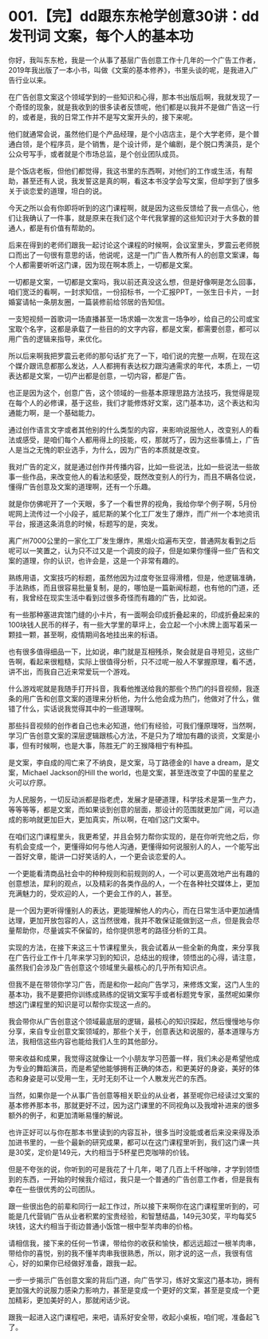 # 001.【完】dd跟东东枪学创意30讲：dd发刊词 文案，每个人的基本功

你好，我叫东东枪，我是一个从事了基层广告创意工作十几年的一个广告工作者，2019年我出版了一本小书，叫做《文案的基本修养》，书里头谈的呢，是我进入广告行业以来。

在广告创意文案这个领域学到的一些知识和心得，那本书出版后啊，我就发现了一个奇怪的现象，就是我收到的很多读者反馈呢，他们都是以我并不是做广告这一行的，或者是，我的日常工作并不是写文案开头的，接下来呢。

他们就通常会说，虽然他们是个产品经理，是个小店店主，是个大学老师，是个普通白领，是个程序员，是个销售，是个设计师，是个编剧，是个脱口秀演员，是个公众号写手，或者就是个市场总监，是个创业团队成员。

是个饭店老板，但他们都觉得，我这书里的东西啊，对他们的工作或生活，有帮助，甚至还有人说，我发誓这是真的啊，看这本书没学会写文案，但却学到了很多关于谈恋爱的道理，坦白的说。

今天之所以会有你即将听到的这门课程啊，就是因为这些反馈给了我一点信心，他们让我确认了一件事，就是原来在我们这个年代我掌握的这些知识对于大多数的普通人，都是有价值有帮助的。

后来在得到的老师们跟我一起讨论这个课程的时候啊，会议室里头，罗震云老师脱口而出了一句很有意思的话，他说呢，这是一门广告人教所有人的创意文案课，每个人都需要听听这门课，因为现在啊本质上，一切都是文案。

一切都是文案，一切都是文案吗，我以前还真没这么想，但是好像啊是怎么回事，咱们宽泛的看啊，一封求知信，一份招标书，一个汇报PPT，一张生日卡片，一封婚宴请帖一条朋友圈，一篇装修前给邻居的告知信。

一支短视频一首歌词一场直播甚至一场求婚一次发言一场争吵，给自己的公司或宝宝取个名字，这都是承载了一些目的的文字内容，都是文案，都需要创意，都可以用广告的逻辑来指导，来优化。

所以后来啊我把罗震云老师的那句话扩充了一下，咱们说的完整一点啊，在现在这个媒介跟讯息都那么发达，人人都拥有表达权力跟沟通需求的年代，本质上，一切表达都是文案，一切产出都是创意，一切内容，都是广告。

也正是因为这个，创意广告，这个领域的一些基本原理思路方法技巧，我觉得是现在每个人的必修课，基于这些，我们才能修炼好文案，这门基本功，这个表达和沟通能力啊，是一个基础能力。

通过创作语言文字或者其他别的什么类型的内容，来影响说服他人，改变别人的看法或感受，是咱们每个人都用得上的技能，哎，那就巧了，因为这些事情上，广告人是当之无愧的职业选手，为什么，因为广告的本质就是改变。

我对广告的定义，就是通过创作并传播内容，比如一些说法，比如一些说法一些故事一些作品，来改变他人的看法和感受，既然改变别人的行为，而且不瞒各位说，懂得广告创意及文案的道理啊，还有一个乐趣。

就是你仿佛呢开了一个天眼，多了一个看世界的视角，我给你举个例子啊，5月份呢网上流传过一个小段子，威尼斯的某个化工厂发生了爆炸，而广州一个本地资讯平台，报道这条消息的时候，标题写的是，突发。

离广州7000公里的一家化工厂发生爆炸，黑烟火焰遍布天空，普通网友看到之后呢可以一笑置之，认为只不过又是一个调皮的段子，但是如果你懂得一些广告和文案的道理，你的认识，也许会是，这是一个非常有趣的。

熟练用语，文案技巧的标题，虽然他因为过度夸张显得滑稽，但是，他逻辑准确，手法熟练，而且很容易批量复制，是的，哪怕是一篇新闻标题，也有他的门道，还有，我曾经在现实生活中看到过很多奇怪而有趣的广告，比如说。

有一些那种塞进宾馆门缝的小卡片，有一面啊会印成折叠起来的，印成折叠起来的100块钱人民币的样子，有一些大学里的草坪上，会立起一个小木牌上面写着采一颗挂一颗，甚至啊，疫情期间各地挂出来的标语。

也有很多值得细品一下，比如说，串门就是互相残杀，聚会就是自寻短见，这些广告啊，看起来很粗糙，实际上很值得分析，只不过呢一般人不掌握原理，看不透，讲不出，而我自己近来常爱玩一个游戏。

什么游戏呢就是我随手打开抖音，我看他推送给我的那些个热门的抖音视频，我逐条的用广告和创意文案的道理来分析他，为什么他会成为热门，他做对了什么，做错了什么，实话说我觉得其中的一些道理啊。

那些抖音视频的创作者自己也未必知道，他们有经验，可我们懂原理呀，当然啊，学习广告创意文案的深层逻辑跟核心方法，不是只为了增加有趣的谈资，文案是小事，但有时候啊，也是大事，陈胜无广的王猴降相宁有种孤。

是文案，李自成的闯亡来了不纳良，是文案，马丁路德金的I have a dream，是文案，Michael Jackson的Hill the world，也是文案，甚至连改变了中国的星星之火可以疗原。

为人民服务，一切反动派都是指老虎，发展才是硬道理，科学技术是第一生产力，等等等等，都是文案，而如果谈到创意的层面，那设计的范围就更加广阔，可以造成的影响就更加巨大，更加真实，所以啊，在咱们这门文案中。

在咱们这门课程里头，我更希望，并且会努力帮你实现的，是在你听完他之后，你有机会变成一个，更懂得如何与他人沟通，更懂得如何说服别人的人，一个能写出一首好文章，能讲一口好笑话的人，一个更会谈恋爱的人。

一个更能看清商品社会中的种种规则和前规则的人，一个可以更高效地产出有趣的创意想法，犀利的观点，以及精彩的各类作品的人，一个在各种社交媒体上，更加充满魅力的，受欢迎的人，一个更会工作的人，甚至。

是一个因为更听得懂别人的表达，更能理解他人的内心，而在日常生活中更加通情达理，更加开放包容的人，这当然很难，我并不敢保证能做到这一点，但是我会尽量帮助你，尽量诚实不保留的，给你提供思考的路径分析的工具。

实现的方法，在接下来这三十节课程里头，我会试着从一些全新的角度，来分享我在广告行业工作十几年来学习到的知识，总结出的规律，领悟出的心得，请注意，虽然我们会涉及广告创意这个领域里头最核心的几乎所有知识点。

但我不是在带领你学习广告，而是和你一起向广告学习，来修炼文案，这门人生的基本功，我不是要把你训练成熟练的促销文案写手或者标题党专家，虽然呢如果你想这门课程里的知识是可以帮你实现这一点的。

我会带你从广告创意这个领域最底层的逻辑，最核心的知识探起，然后慢慢地与你分享，来自专业创意文案领域的，那些个关于，创意表达和说服的，基本道理与方法，我相信这些内容也能给我们人生的其他部分。

带来收益和成果，我觉得这就像让一个小朋友学习芭蕾一样，我们未必是希望他成为专业的舞蹈演员，而是希望他能够拥有正确的体态，和更美好的身姿，美好的体态和身姿是可以受用一生，无时无刻不让一个人散发光芒的东西。

当然，如果你是一个从事广告创意等相关职业的从业者，甚至呢你已经读过文案的基本修养那本书，那就更好不过，因为这门课里的不同视角以及我增补进来的很多额外的例子，和更加清晰易懂的解说。

也许正好可以与你在那本书里读到的内容互补，很多当时没能或者后来没来得及添加进书里的，一些个最新的研究成果，都可以在这门课程里听到，我们这门课一共是30奖，定价是149元，大约相当于5杯星巴克咖啡的价钱。

但是不夸张的说，你听到的可是我花了十几年，喝了几百上千杯咖啡，才学到领悟到的东西，一开始的时候我介绍过，我只是一个普通的广告创意工作者，但是我有幸在一些很优秀的公司团队。

跟一些很出色的前辈和同行一起工作过，所以接下来啊你在这门课程里听到的，可能是几代营销广告从业者积累的宝贵经验，和智慧结晶，149元30奖，平均每奖5块钱，这大约相当于街边普通小饭馆一根中型羊肉串的价格。

请相信我，接下来的任何一节课，带给你的收获和愉快，都远远超过一根羊肉串，带给你的喜悦，别的我不懂羊肉串我很熟悉，所以，刚才说的这一点，我很有信心，好的如果你已经做好准备，跟我一起。

一步一步揭示广告创意文案的背后门道，向广告学习，练好文案这门基本功，拥有更加强大的说服力感染力影响力，甚至是变成一个更好的文案，甚至是变成一个更加精彩，更加美好的人，那就闲话少说。

跟我一起进入这门课程吧，来吧，请系好安全带，收起小桌板，咱们呢，准备起飞了。